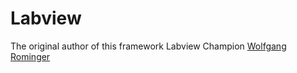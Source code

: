 # Labview
The original author of this framework Labview Champion [Wolfgang Rominger](https://forums.ni.com/t5/LabVIEW-Champions-Directory/LabVIEW-Champion-nbsp-Wolfgang-Rominger/ta-p/4047108/)
